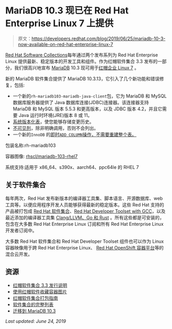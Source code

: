# MariaDB 10.3 现已在 Red Hat Enterprise Linux 7 上提供

> 原文：<https://developers.redhat.com/blog/2019/06/25/mariadb-10-3-now-available-on-red-hat-enterprise-linux-7>

[Red Hat Software Collections](https://developers.redhat.com/products/softwarecollections/overview/)每年通过两个发布系列为 Red Hat Enterprise Linux 提供最新、稳定版本的开发工具和组件。作为红帽软件集合 3.3 发布的一部分，我们很高兴地宣布 [MariaDB](https://mariadb.org) 10.3 现可用于[红帽企业 Linux 7](https://developers.redhat.com/products/softwarecollections/download/) 。

新的 MariaDB 软件集合提供了 MariaDB 10.3.13，它引入了几个新功能和错误修复，包括:

*   一个新的`rh-mariadb103-mariadb-java-client`包，它为 MariaDB 和 MySQL 数据库服务器提供了 Java 数据库连接(JDBC)连接器。该连接器支持 MariaDB 和 MySQL 版本 5.5.3 和更高版本，以及 JDBC 版本 4.2，并且它需要 Java 运行时环境(JRE)版本 8 或 11。
*   [系统版本化表](https://mariadb.com/kb/en/library/system-versioned-tables/)，使您能够存储变更历史。
*   [不可见列](https://mariadb.com/kb/en/library/invisible-columns/)，除非明确调用，否则不会列出。
*   一个新的`InnoDB` 的[即时`ADD COLUMN`操作，不需要重建整个表。](https://mariadb.com/kb/en/library/instant-add-column-for-innodb/)

包装名称:rh-mariadb103

容器图像: [rhscl/mariadb-103-rhel7](https://access.redhat.com/containers/?tab=overview#/registry.access.redhat.com/rhscl/mariadb-103-rhel7)

系统支持:适用于 x86_64、s390x、aarch64、ppc64le 的 RHEL 7

## 关于软件集合

每年两次，Red Hat 发布新版本的编译器工具集、脚本语言、开源数据库、web 工具等。以便应用程序开发人员能够获得最新的稳定版本。这些 Red Hat 支持的产品被打包成 [Red Hat 软件集合](https://developers.redhat.com/products/softwarecollections/overview/)、[Red Hat Developer Toolset with GCC](https://developers.redhat.com/products/gcc-clang-llvm-go-rust/overview/)，以及最近添加的编译器工具集 [Clang/LLVM、Go 和 Rust](https://developers.redhat.com/products/gcc-clang-llvm-go-rust/overview/) 。所有这些都是可安装的，包含在大多数 Red Hat Enterprise Linux 订阅和所有 Red Hat Enterprise Linux 开发者订阅中。

大多数 Red Hat 软件集合和 Red Hat Developer Toolset 组件也可以作为 Linux 容器映像用于跨 Red Hat Enterprise Linux、 [Red Hat OpenShift 容器平台](https://developers.redhat.com/openshift/)等的混合云开发。

## 资源

*   [红帽软件集合 3.3 发行说明](https://access.redhat.com/documentation/en-us/red_hat_software_collections/3/html-single/3.3_release_notes/index)
*   [使用红帽软件收藏容器图片](https://access.redhat.com/documentation/en-us/red_hat_software_collections/3/html-single/using_red_hat_software_collections_container_images/index)
*   [红帽软件集合打包指南](https://access.redhat.com/documentation/en-us/red_hat_software_collections/3/html-single/packaging_guide/)
*   [软件集合的完整列表](https://access.redhat.com/documentation/en-us/red_hat_software_collections/3/html-single/3.3_release_notes/index#tabl-RHSCL-Components)
*   [迁移到 MariaDB 10.3](https://access.redhat.com/documentation/en-us/red_hat_software_collections/3/html-single/3.3_release_notes/index#sect-Migration-MariaDB)

*Last updated: June 24, 2019*